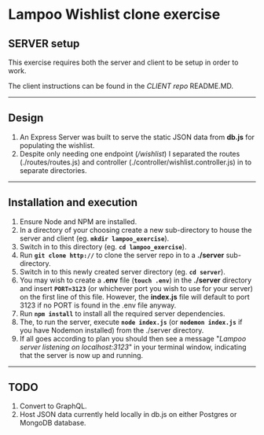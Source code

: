 # Lampoo Wishlist clone exercise
## SERVER setup
This exercise requires both the server and client to be setup in order to work.

The client instructions can be found in the *CLIENT repo* README.MD.

---
## Design
1. An Express Server was built to serve the static JSON data from **db.js** for populating the wishlist.
2. Despite only needing one endpoint (*/wishlist*) I separated the routes (./routes/routes.js) and controller (./controller/wishlist.controller.js) in to separate directories.

---
## Installation and execution
1. Ensure Node and NPM are installed.
2. In a directory of your choosing create a new sub-directory to house the server and client (eg. **`mkdir lampoo_exercise`**).
3. Switch in to this directory (eg. **`cd lampoo_exercise`**).
4. Run **`git clone http://`** to clone the server repo in to a **./server** sub-directory.
5. Switch in to this newly created server directory (eg. **`cd server`**).
6. You may wish to create a **.env** file (**`touch .env`**) in the **./server** directory and insert **`PORT=3123`** (or whichever port you wish to use for your server) on the first line of this file.  However, the **index.js** file will default to port 3123 if no PORT is found in the .env file anyway.  
7. Run **`npm install`** to install all the required server dependencies.
8. The, to run the server, execute **`node index.js`** (or **`nodemon index.js`** if you have Nodemon installed) from the ./server directory.
9. If all goes according to plan you should then see a message "*Lampoo server listening on localhost:3123*" in your terminal window, indicating that the server is now up and running.
---

## TODO
1. Convert to GraphQL.
2. Host JSON data currently held locally in db.js on either Postgres or MongoDB database.
